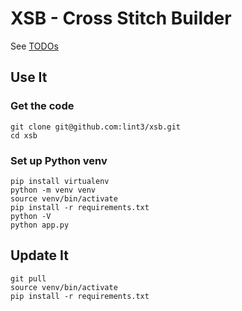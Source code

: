 # XSB - Cross Stitch Builder

See [TODOs](TODO.md)

## Use It

### Get the code

```
git clone git@github.com:lint3/xsb.git
cd xsb
```

### Set up Python venv

```
pip install virtualenv
python -m venv venv
source venv/bin/activate
pip install -r requirements.txt
python -V
python app.py
```

## Update It

```
git pull
source venv/bin/activate
pip install -r requirements.txt
```
